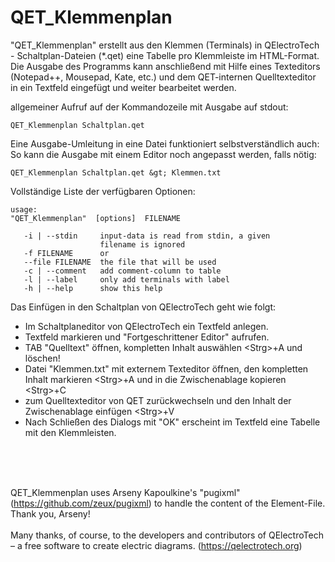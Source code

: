# QET_Klemmenplan

&quot;QET_Klemmenplan&quot; erstellt aus den Klemmen (Terminals) in QElectroTech - Schaltplan-Dateien (*.qet) eine Tabelle pro Klemmleiste im HTML-Format.
Die Ausgabe des Programms kann anschließend mit Hilfe eines Texteditors (Notepad++, Mousepad, Kate, etc.) und dem QET-internen Quelltexteditor in ein Textfeld eingefügt und weiter bearbeitet werden.

allgemeiner Aufruf auf der Kommandozeile mit Ausgabe auf stdout:

```
QET_Klemmenplan Schaltplan.qet
```

Eine Ausgabe-Umleitung in eine Datei funktioniert selbstverständlich auch: So kann die Ausgabe mit einem Editor noch angepasst werden, falls nötig:

```
QET_Klemmenplan Schaltplan.qet &gt; Klemmen.txt
```

Vollständige Liste der verfügbaren Optionen:
```
usage:
"QET_Klemmenplan"  [options]  FILENAME

   -i | --stdin     input-data is read from stdin, a given
                    filename is ignored
   -f FILENAME      or
   --file FILENAME  the file that will be used
   -c | --comment   add comment-column to table
   -l | --label     only add terminals with label
   -h | --help      show this help
```

Das Einfügen in den Schaltplan von QElectroTech geht wie folgt:

*  Im Schaltplaneditor von QElectroTech ein Textfeld anlegen.
*  Textfeld markieren und "Fortgeschrittener Editor" aufrufen.
*  TAB "Quelltext" öffnen, kompletten Inhalt auswählen &lt;Strg&gt;+A und löschen!
*  Datei "Klemmen.txt" mit externem Texteditor öffnen, den kompletten Inhalt markieren &lt;Strg&gt;+A und in die Zwischenablage kopieren &lt;Strg&gt;+C
*  zum Quelltexteditor von QET zurückwechseln und den Inhalt der Zwischenablage einfügen &lt;Strg&gt;+V
*  Nach Schließen des Dialogs mit "OK" erscheint im Textfeld eine Tabelle mit den Klemmleisten.

<br><br><br>

QET_Klemmenplan uses Arseny Kapoulkine's &quot;pugixml&quot; (https://github.com/zeux/pugixml)
to handle the content of the Element-File. Thank you, Arseny! <br>
<br>
Many thanks, of course, to the developers and contributors of QElectroTech – a free software to create electric diagrams. (https://qelectrotech.org) <br>
